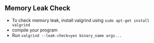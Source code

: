 ## Memory Leak Check

- To check memory leak, install valgrind using `sudo apt-get install valgrind`
- compile your program
- Run `valgrind --leak-check=yes binary_name args...`

